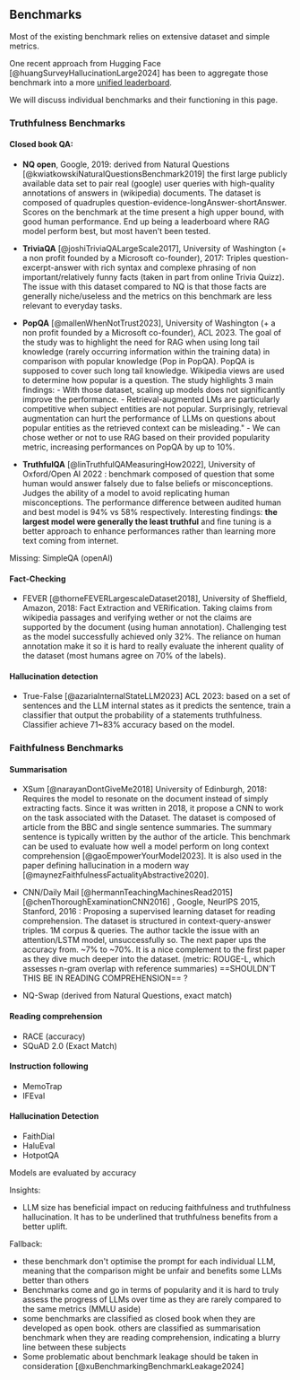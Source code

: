 ## Benchmarks

Most of the existing benchmark relies on extensive dataset and simple metrics.

One recent approach  from Hugging Face [@huangSurveyHallucinationLarge2024] has been to aggregate those benchmark into a more [unified leaderboard](https://huggingface.co/spaces/open-llm-leaderboard/open_llm_leaderboard#/).

We will discuss individual benchmarks and their functioning in this page. 
### Truthfulness Benchmarks

#### Closed book QA:

- **NQ open**, Google, 2019: derived from Natural Questions [@kwiatkowskiNaturalQuestionsBenchmark2019] the first large publicly available data set to pair real (google) user queries with high-quality annotations of answers in (wikipedia) documents.
  The dataset is composed of quadruples question-evidence-longAnswer-shortAnswer. Scores on the benchmark at the time present a high upper bound, with good human performance.
  End up being a leaderboard where RAG model perform best, but most haven't been tested.
  
- **TriviaQA** [@joshiTriviaQALargeScale2017], University of Washington (+ a non profit founded by a Microsoft co-founder), 2017: Triples question-excerpt-answer with rich syntax  and complexe phrasing of non important/relatively funny facts (taken in part from online Trivia Quizz).
  The issue with this dataset compared to NQ is that those facts are generally niche/useless and the metrics on this benchmark are less relevant to everyday tasks.
  
- **PopQA** [@mallenWhenNotTrust2023], University of Washington (+ a non profit founded by a Microsoft co-founder), ACL 2023.
  The goal of the study was to highlight the need for RAG when using long tail knowledge (rarely occurring information within the training data) in comparison with popular knowledge (Pop in PopQA).
  PopQA is supposed to cover such long tail knowledge. Wikipedia views are used to determine how popular is a question.
  The study highlights 3 main findings: 
	  - With those dataset, scaling up models does not significantly improve the performance.
	  - Retrieval-augmented LMs are particularly competitive when subject entities are not popular. Surprisingly, retrieval augmentation can hurt the performance of  LLMs on questions about popular entities as the retrieved context can be misleading."
	  - We can chose wether or not to use RAG based on their provided popularity metric, increasing performances on PopQA by up to 10%.

- **TruthfulQA** [@linTruthfulQAMeasuringHow2022], University of Oxford/Open AI 2022 : benchmark composed of question that some human would answer falsely due to false beliefs or misconceptions. Judges the ability of a model to avoid replicating human misconceptions. 
  The performance difference between audited human and best model is 94% vs 58% respectively.
  Interesting findings: **the largest model were generally the least truthful** and fine tuning is a better approach to enhance performances rather than learning more text coming from internet.

Missing: SimpleQA (openAI)
#### Fact-Checking

- FEVER [@thorneFEVERLargescaleDataset2018], University of Sheffield, Amazon, 2018: Fact Extraction and VERification. Taking claims from wikipedia passages and verifying wether or not the claims are supported by the document (using human annotation).  Challenging test as the model successfully achieved only 32%.
  The reliance on human annotation make it so it is hard to really evaluate the inherent quality of the dataset (most humans agree on 70% of the labels).

#### Hallucination detection

- True-False [@azariaInternalStateLLM2023] ACL 2023: based on a set of sentences and the LLM internal states as it predicts the sentence, train a classifier that output the probability of a statements truthfulness. Classifier achieve 71~83% accuracy based on the model.

### Faithfulness Benchmarks

#### Summarisation

- XSum [@narayanDontGiveMe2018] University of Edinburgh, 2018: Requires the model to resonate on the document instead of simply extracting facts.
  Since it was written in 2018, it propose a CNN to work on the task associated with the Dataset.
  The dataset is composed of article from the BBC and single sentence summaries. The summary sentence is typically written by the author of the article.
  This benchmark can be used to evaluate how well a model perform on long context comprehension [@gaoEmpowerYourModel2023]. It is also used in the paper defining hallucination in a modern way [@maynezFaithfulnessFactualityAbstractive2020].
  
- CNN/Daily Mail [@hermannTeachingMachinesRead2015] [@chenThoroughExaminationCNN2016] , Google, NeurIPS 2015, Stanford, 2016 :
  Proposing a supervised learning dataset for reading comprehension. The dataset is structured in context-query-answer triples.
  1M corpus & queries.
  The author tackle the issue with an  attention/LSTM model, unsuccessfully so.
  The next paper ups the accuracy from. ~7% to ~70%. It is a nice complement to the first paper as they dive much deeper into the dataset.
  (metric: ROUGE-L, which assesses n-gram overlap with reference summaries)
  ==SHOULDN'T THIS BE IN READING COMPREHENSION== ?
  
- NQ-Swap (derived from Natural Questions, exact match)

#### Reading comprehension

- RACE (accuracy)
- SQuAD 2.0 (Exact Match)

#### Instruction following

- MemoTrap
- IFEval

#### Hallucination Detection

- FaithDial
- HaluEval
- HotpotQA

Models are evaluated by accuracy



Insights:
- LLM size has beneficial impact on reducing faithfulness and truthfulness hallucination. It has to be underlined that truthfulness benefits from a better uplift.

Fallback:
- these benchmark don't optimise the prompt for each individual LLM, meaning that the comparison might be unfair and benefits some LLMs better than others
- Benchmarks come and go in terms of popularity and it is hard to truly assess the progress of LLMs over time as they are rarely compared to the same metrics (MMLU aside)
- some benchmarks are classified as closed book when they are developed as open book. others are classified as summarisation benchmark when they are reading comprehension, indicating a blurry line between these subjects
- Some problematic about benchmark leakage should be taken in consideration [@xuBenchmarkingBenchmarkLeakage2024]
